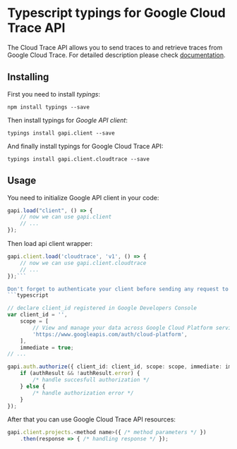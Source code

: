 # Typescript typings for Google Cloud Trace API
The Cloud Trace API allows you to send traces to and retrieve traces from Google Cloud Trace.
For detailed description please check [documentation](https://cloud.google.com/tools/cloud-trace).

## Installing

First you need to install *typings*:
```
npm install typings --save 
```

Then install typings for *Google API client*:
```
typings install gapi.client --save 
```

And finally install typings for Google Cloud Trace API:
```
typings install gapi.client.cloudtrace --save 
```

## Usage

You need to initialize Google API client in your code:
```typescript
gapi.load("client", () => { 
    // now we can use gapi.client
    // ... 
});
```

Then load api client wrapper:
```typescript
gapi.client.load('cloudtrace', 'v1', () => {
    // now we can use gapi.client.cloudtrace
    // ... 
});```

Don't forget to authenticate your client before sending any request to resources:
```typescript

// declare client_id registered in Google Developers Console
var client_id = '',
    scope = [     
        // View and manage your data across Google Cloud Platform services
        'https://www.googleapis.com/auth/cloud-platform',
    ],
    immediate = true;
// ...

gapi.auth.authorize({ client_id: client_id, scope: scope, immediate: immediate }, authResult => {
    if (authResult && !authResult.error) {
        /* handle succesfull authorization */
    } else {
        /* handle authorization error */
    }
});            
```

After that you can use Google Cloud Trace API resources:

```typescript
gapi.client.projects.<method name>({ /* method parameters */ })
    .then(response => { /* handling response */ });
```